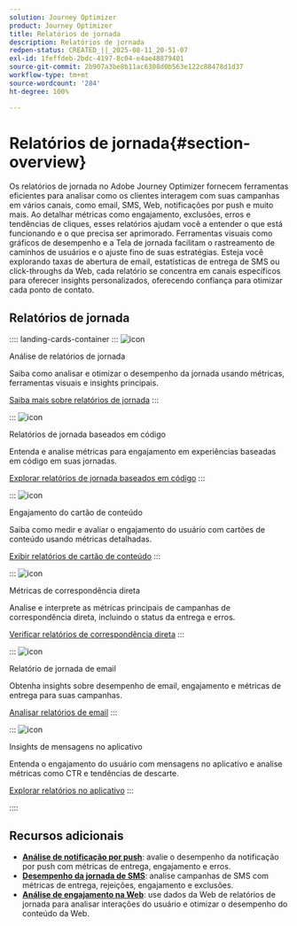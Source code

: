 ```yaml
---
solution: Journey Optimizer
product: Journey Optimizer
title: Relatórios de jornada
description: Relatórios de jornada
redpen-status: CREATED_||_2025-08-11_20-51-07
exl-id: 1feffdeb-2bdc-4197-8c04-e4ae48879401
source-git-commit: 2b907a3be8b11ac6308d0b563e122c88478d1d37
workflow-type: tm+mt
source-wordcount: '284'
ht-degree: 100%

---
```


# Relatórios de jornada{#section-overview}

Os relatórios de jornada no Adobe Journey Optimizer fornecem ferramentas eficientes para analisar como os clientes interagem com suas campanhas em vários canais, como email, SMS, Web, notificações por push e muito mais. Ao detalhar métricas como engajamento, exclusões, erros e tendências de cliques, esses relatórios ajudam você a entender o que está funcionando e o que precisa ser aprimorado. Ferramentas visuais como gráficos de desempenho e a Tela de jornada facilitam o rastreamento de caminhos de usuários e o ajuste fino de suas estratégias. Esteja você explorando taxas de abertura de email, estatísticas de entrega de SMS ou click-throughs da Web, cada relatório se concentra em canais específicos para oferecer insights personalizados, oferecendo confiança para otimizar cada ponto de contato.

## Relatórios de jornada

:::: landing-cards-container
:::
![icon](https://cdn.experienceleague.adobe.com/icons/chart-line.svg)

Análise de relatórios de jornada

Saiba como analisar e otimizar o desempenho da jornada usando métricas, ferramentas visuais e insights principais.

[Saiba mais sobre relatórios de jornada](../using/reports/journey-global-report-cja.md)
:::

:::
![icon](https://cdn.experienceleague.adobe.com/icons/code-branch.svg?lang=pt-BR)

Relatórios de jornada baseados em código

Entenda e analise métricas para engajamento em experiências baseadas em código em suas jornadas.

[Explorar relatórios de jornada baseados em código](../using/reports/journey-global-report-cja-code.md)
:::

:::
![icon](https://cdn.experienceleague.adobe.com/icons/puzzle-piece.svg?lang=pt-BR)

Engajamento do cartão de conteúdo

Saiba como medir e avaliar o engajamento do usuário com cartões de conteúdo usando métricas detalhadas.

[Exibir relatórios de cartão de conteúdo](../using/reports/journey-global-report-cja-content.md)
:::

:::
![icon](https://cdn.experienceleague.adobe.com/icons/envelope.svg?lang=pt-BR)

Métricas de correspondência direta

Analise e interprete as métricas principais de campanhas de correspondência direta, incluindo o status da entrega e erros.

[Verificar relatórios de correspondência direta](../using/reports/journey-global-report-cja-direct.md)
:::

:::
![icon](https://cdn.experienceleague.adobe.com/icons/envelope-open.svg?lang=pt-BR)

Relatório de jornada de email

Obtenha insights sobre desempenho de email, engajamento e métricas de entrega para suas campanhas.

[Analisar relatórios de email](../using/reports/journey-global-report-cja-email.md)
:::

:::
![icon](https://cdn.experienceleague.adobe.com/icons/mobile.svg?lang=pt-BR)

Insights de mensagens no aplicativo

Entenda o engajamento do usuário com mensagens no aplicativo e analise métricas como CTR e tendências de descarte.

[Explorar relatórios no aplicativo](../using/reports/journey-global-report-cja-inapp.md)
:::

::::


## Recursos adicionais

- **[Análise de notificação por push](../using/reports/journey-global-report-cja-push.md)**: avalie o desempenho da notificação por push com métricas de entrega, engajamento e erros.
- **[Desempenho da jornada de SMS](../using/reports/journey-global-report-cja-sms.md)**: analise campanhas de SMS com métricas de entrega, rejeições, engajamento e exclusões.
- **[Análise de engajamento na Web](../using/reports/journey-global-report-cja-web.md)**: use dados da Web de relatórios de jornada para analisar interações do usuário e otimizar o desempenho do conteúdo da Web.
